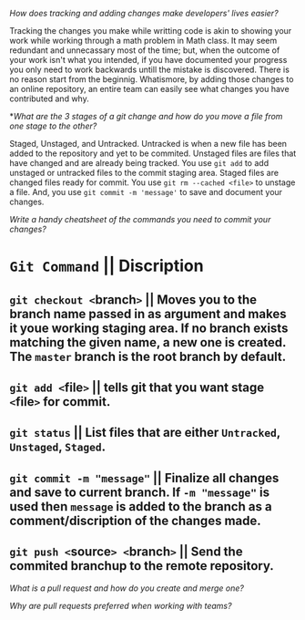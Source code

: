 *How does tracking and adding changes make developers' lives easier?*

Tracking the changes you make while writting code is akin to showing your work while working through a math problem in Math class.  It may seem redundant and unnecassary most of the time; but, when the outcome of your work isn't what you intended, if you have documented your progress you only need to work backwards untill the mistake is discovered. There is no reason start from the beginnig. Whatismore, by adding those changes to an online repository, an entire team can easily see what changes you have contributed and why.


**What are the 3 stages of a git change and how do you move a file from one stage to the other?*

Staged, Unstaged, and Untracked.
Untracked is when a new file has been added to the repository and yet to be commited. Unstaged files are files that have changed and are already being tracked.  You use `git add` to add unstaged or untracked files to the commit staging area.  Staged files are changed files ready for commit. You use `git rm --cached <file>` to unstage a file. And, you use `git commit -m 'message'` to save and document your changes.


*Write a handy cheatsheet of the commands you need to commit your changes?*
 
 `Git Command` ||  Discription
=================================
`git checkout <`branch`>`  ||  Moves you to the branch name passed in as argument and makes it youe working staging area. If no branch exists matching the given name, a new one is created. The `master` branch is the root branch by default.
---
`git add <`file`>`  ||  tells git that you want stage `<`file`>` for commit.
---
`git status`  ||  List files that are either `Untracked`, `Unstaged`, `Staged`.
---
`git commit -m "message"`  ||  Finalize all changes and save to current branch.  If `-m "message"` is used then `message` is added to the branch as a comment/discription of the changes made.
---
`git push <`source`> <`branch`>`  ||  Send the commited branchup to the remote repository.
---
 
*What is a pull request and how do you create and merge one?*

*Why are pull requests preferred when working with teams?*